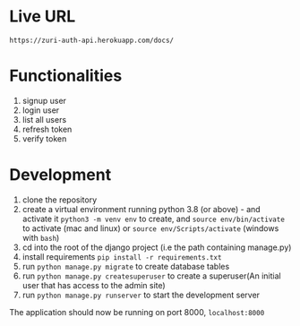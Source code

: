 # Live URL
`https://zuri-auth-api.herokuapp.com/docs/`


# Functionalities
1. signup user 
2. login user
4. list all users
5. refresh token
6. verify token


# Development
1.  clone the repository
2.  create a virtual environment running python 3.8 (or above) - and activate it
    `python3 -m venv env` to create, and `source env/bin/activate` to activate (mac and linux) or `source env/Scripts/activate` (windows with `bash`)
3.  cd into the root of the django project (i.e the path containing manage.py)
4.  install requirements `pip install -r requirements.txt`
5.  run `python manage.py migrate` to create database tables
6.  run `python manage.py createsuperuser` to create a superuser(An initial user that has access to the admin site)
7. run `python manage.py runserver` to start the development server

The application should now be running on port 8000, `localhost:8000`
